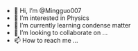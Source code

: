 - 👋 Hi, I’m @Mingguo007
- 👀 I’m interested in Physics
- 🌱 I’m currently learning condense matter
- 💞️ I’m looking to collaborate on ...
- 📫 How to reach me ...

<!---
Mingguo007/Mingguo007 is a ✨ special ✨ repository because its `README.md` (this file) appears on your GitHub profile.
You can click the Preview link to take a look at your changes.
--->
